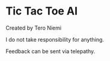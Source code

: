 # Tic Tac Toe AI
Created by Tero Niemi

I do not take responsibility for anything.

Feedback can be sent via telepathy.
